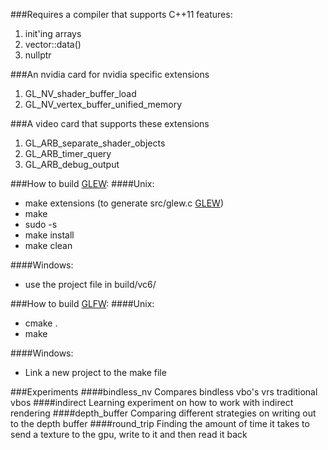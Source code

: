 ###Requires a compiler that supports C++11 features:
1. init'ing arrays
2. vector::data()
3. nullptr

###An nvidia card for nvidia specific extensions
1. GL_NV_shader_buffer_load
2. GL_NV_vertex_buffer_unified_memory

###A video card that supports these extensions
1. GL_ARB_separate_shader_objects
2. GL_ARB_timer_query
3. GL_ARB_debug_output

###How to build [GLEW](https://github.com/nigels-com/glew):
####Unix:
* make extensions (to generate src/glew.c [GLEW](https://github.com/nigels-com/glew))
* make
* sudo -s
* make install
* make clean

####Windows:
* use the project file in build/vc6/

###How to build [GLFW](https://github.com/glfw/glfw):
####Unix:
* cmake .
* make

####Windows:
* Link a new project to the make file


###Experiments
####bindless_nv
Compares bindless vbo's vrs traditional vbos
####indirect
Learning experiment on how to work with indirect rendering
####depth_buffer
Comparing different strategies on writing out to the depth buffer
####round_trip
Finding the amount of time it takes to send a texture to the gpu, write to it and then read it back
